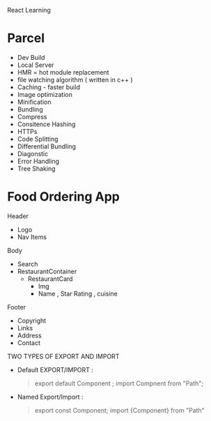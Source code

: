 React Learning 

# Parcel

- Dev Build
- Local Server
- HMR = hot module replacement 
- file watching algorithm ( written in c++ )
- Caching - faster build
- Image optimization
- Minification
- Bundling
- Compress
- Consitence Hashing
- HTTPs
- Code Splitting
- Differential Bundling
- Diagonstic
- Error Handling
- Tree Shaking


# Food Ordering App

Header
- Logo
- Nav Items

Body
- Search
- RestaurantContainer
  - RestaurantCard
    - Img
    - Name , Star Rating , cuisine 

Footer
- Copyright
- Links
- Address
- Contact

TWO TYPES OF EXPORT AND IMPORT

- Default EXPORT/IMPORT :
  > export default Component ;
  > import Compnent from "Path";

- Named Export/Import :
  > export const Component;
  > import {Component} from "Path"